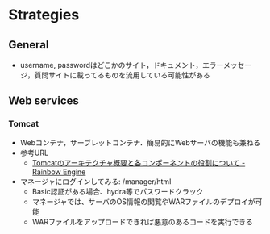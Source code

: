 # Strategies

## General
- username, passwordはどこかのサイト，ドキュメント，エラーメッセージ，質問サイトに載ってるものを流用している可能性がある

## Web services
### Tomcat
- Webコンテナ，サーブレットコンテナ．簡易的にWebサーバの機能も兼ねる
- 参考URL
  - [Tomcatのアーキテクチャ概要と各コンポーネントの役割について - Rainbow Engine](https://rainbow-engine.com/architecture-of-tomcat/)
- マネージャにログインしてみる: /manager/html
  - Basic認証がある場合、hydra等でパスワードクラック
  - マネージャでは、サーバのOS情報の閲覧やWARファイルのデプロイが可能
  - WARファイルをアップロードできれば悪意のあるコードを実行できる
